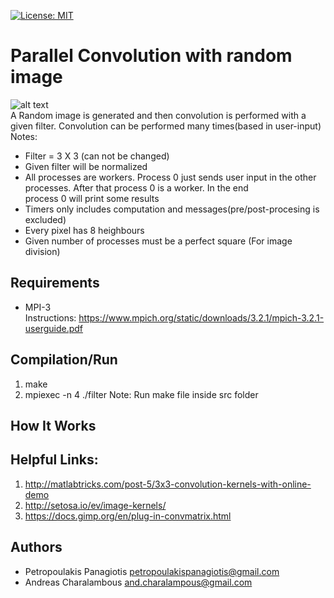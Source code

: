 [![License: MIT](https://img.shields.io/badge/License-MIT-yellow.svg)](https://opensource.org/licenses/MIT)
# Parallel Convolution with random image
![alt text](https://i1.wp.com/jeanvitor.com/wp-content/uploads/2017/07/6zX2c.png?w=364&ssl=1) <br />
A Random image is generated and then convolution is performed with a given filter. Convolution can be performed many times(based in user-input)  <br /> 
Notes:
* Filter = 3 X 3 (can not be changed)
* Given filter will be normalized
* All processes are workers. Process 0 just sends user input in the other processes. After that process 0 is a worker. In the end <br />
  process 0 will print some results
* Timers only includes computation and messages(pre/post-procesing is excluded)
* Every pixel has 8 heighbours 
* Given number of processes must be a perfect square (For image division)

## Requirements
* MPI-3 <br />
Instructions: https://www.mpich.org/static/downloads/3.2.1/mpich-3.2.1-userguide.pdf

## Compilation/Run
1. make
2. mpiexec -n 4 ./filter
Note: Run make file inside src folder  

## How It Works

## Helpful Links: 
1. http://matlabtricks.com/post-5/3x3-convolution-kernels-with-online-demo
2. http://setosa.io/ev/image-kernels/
3. https://docs.gimp.org/en/plug-in-convmatrix.html

## Authors
* Petropoulakis Panagiotis petropoulakispanagiotis@gmail.com
* Andreas Charalambous and.charalampous@gmail.com
